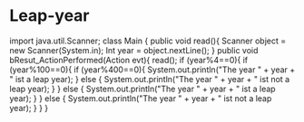 # Leap-year
import java.util.Scanner;
class Main {
  public void read(){
    Scanner object = new Scanner(System.in);
    Int year = object.nextLine();
  }
  public void bResut_ActionPerformed(Action evt){
    read();
    if (year%4==0){
      if (year%100==0){
        if (year%400==0){
          System.out.println("The year " + year + " ist a leap year);
        } else {
          System.out.println("The year " + year + " ist not a leap year);
        }
      } else {
        System.out.println("The year " + year + " ist a leap year);
      }
    } else {
       System.out.println("The year " + year + " ist not a leap year);
    }
  }
}
          
          
